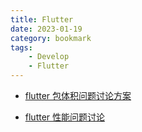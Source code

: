 ```yaml
---
title: Flutter
date: 2023-01-19
category: bookmark
tags:
    - Develop
    - Flutter
---
```


- [flutter 包体积问题讨论方案](https://github.com/flutter/flutter/issues/40345)

- [flutter 性能问题讨论](https://github.com/flutter/flutter/issues/47771)
